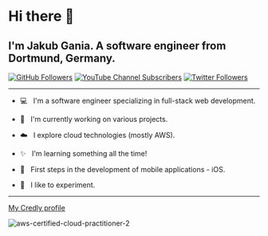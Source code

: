 # Hi there 👋

## I'm Jakub Gania. A software engineer from Dortmund, Germany.

[![GitHub Followers](https://img.shields.io/github/followers/jakubgania?label=GitHub%20Followers!&style=social)](https://github.com/jakubgania)
[![YouTube Channel Subscribers](https://img.shields.io/youtube/channel/subscribers/UCpRXjQ_FgRfAqP6uIsA7UEQ?label=YouTube%20Subscribers!&style=social)](https://www.youtube.com/channel/UCpRXjQ_FgRfAqP6uIsA7UEQ?sub_confirmation=1)
[![Twitter Followers](https://img.shields.io/twitter/follow/jakubgania?label=Twitter%20Followers!&style=social)](https://twitter.com/intent/follow?screen_name=jakubgania)

---

- :computer: &nbsp; I'm a software engineer specializing in full-stack web development.

- :rocket: &nbsp; I'm currently working on various projects.

- :cloud: &nbsp; I explore cloud technologies (mostly AWS).

- :sparkles: &nbsp; I'm learning something all the time!

- :iphone: &nbsp; First steps in the development of mobile applications - iOS.

- :test_tube: &nbsp; I like to experiment.

---

[My Credly profile](https://www.credly.com/users/jakub-gania/badges)

![aws-certified-cloud-practitioner-2](https://github.com/jakubgania/jakubgania/assets/21696393/9fa75a20-b641-4c5b-b6c9-31f0e1a723d1)



<!-- :test_tube: -->

<!--
**jakubgania/jakubgania** is a ✨ _special_ ✨ repository because its `README.md` (this file) appears on your GitHub profile.

Here are some ideas to get you started:

- 🔭 I’m currently working on ...
- 🌱 I’m currently learning ...
- 👯 I’m looking to collaborate on ...
- 🤔 I’m looking for help with ...
- 💬 Ask me about ...
- 📫 How to reach me: ...
- 😄 Pronouns: ...
- ⚡ Fun fact: ...
-->
